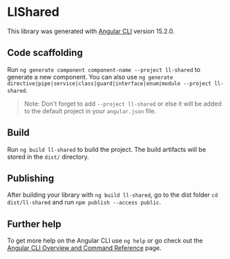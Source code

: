 # LlShared

This library was generated with [Angular CLI](https://github.com/angular/angular-cli) version 15.2.0.

## Code scaffolding

Run `ng generate component component-name --project ll-shared` to generate a new component. You can also use `ng generate directive|pipe|service|class|guard|interface|enum|module --project ll-shared`.

> Note: Don't forget to add `--project ll-shared` or else it will be added to the default project in your `angular.json` file.

## Build

Run `ng build ll-shared` to build the project. The build artifacts will be stored in the `dist/` directory.

## Publishing

After building your library with `ng build ll-shared`, go to the dist folder `cd dist/ll-shared` and run `npm publish --access public`.

## Further help

To get more help on the Angular CLI use `ng help` or go check out the [Angular CLI Overview and Command Reference](https://angular.io/cli) page.
